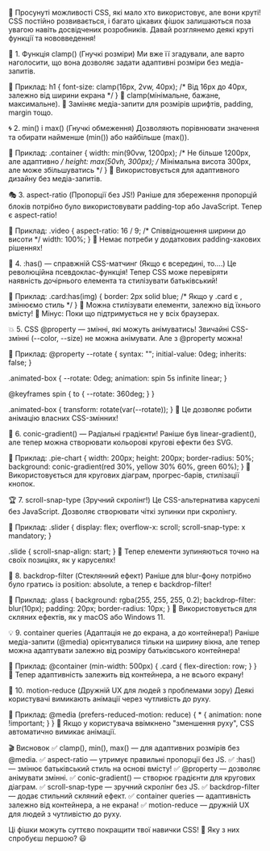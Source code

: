 🚀 Просунуті можливості CSS, які мало хто використовує, але вони круті!
CSS постійно розвивається, і багато цікавих фішок залишаються поза увагою навіть досвідчених розробників. Давай розглянемо деякі круті функції та нововведення!

🎯 1. Функція clamp() (Гнучкі розміри)
Ми вже її згадували, але варто наголосити, що вона дозволяє задати адаптивні розміри без медіа-запитів.

📌 Приклад:
h1 {
    font-size: clamp(16px, 2vw, 40px); /* Від 16px до 40px, залежно від ширини екрана */
}
🔹 clamp(мінімальне, бажане, максимальне).
🔹 Заміняє медіа-запити для розмірів шрифтів, padding, margin тощо.

🌀 2. min() і max() (Гнучкі обмеження)
Дозволяють порівнювати значення та обирати найменше (min()) або найбільше (max()).

📌 Приклад:
.container {
    width: min(90vw, 1200px); /* Не більше 1200px, але адаптивно */
    height: max(50vh, 300px); /* Мінімальна висота 300px, але може збільшуватись */
}
🔹 Використовується для адаптивного дизайну без медіа-запитів.

🎭 3. aspect-ratio (Пропорції без JS!)
Раніше для збереження пропорцій блоків потрібно було використовувати padding-top або JavaScript.
Тепер є aspect-ratio!

📌 Приклад:
.video {
    aspect-ratio: 16 / 9; /* Співвідношення ширини до висоти */
    width: 100%;
}
🔹 Немає потреби у додаткових padding-хакових рішеннях!

🌈 4. :has() — справжній CSS-матчинг (Якщо є всередині, то….)
Це революційна псевдоклас-функція! Тепер CSS може перевіряти наявність дочірнього елемента та стилізувати батьківський!

📌 Приклад:
.card:has(img) {
    border: 2px solid blue; /* Якщо у .card є <img>, змінюємо стиль */
}
🔹 Можна стилізувати елементи, залежно від їхнього вмісту!
🔹 Мінус: Поки що підтримується не у всіх браузерах.

💥 5. CSS @property — змінні, які можуть анімуватись!
Звичайні CSS-змінні (--color, --size) не можна анімувати. Але з @property можна!

📌 Приклад:
@property --rotate {
    syntax: "<angle>";
    initial-value: 0deg;
    inherits: false;
}

.animated-box {
    --rotate: 0deg;
    animation: spin 5s infinite linear;
}

@keyframes spin {
    to {
        --rotate: 360deg;
    }
}

.animated-box {
    transform: rotate(var(--rotate));
}
🔹 Це дозволяє робити анімацію власних CSS-змінних!

🎨 6. conic-gradient() — Радіальні градієнти!
Раніше був linear-gradient(), але тепер можна створювати кольорові кругові ефекти без SVG.

📌 Приклад:
.pie-chart {
    width: 200px;
    height: 200px;
    border-radius: 50%;
    background: conic-gradient(red 30%, yellow 30% 60%, green 60%);
}
🔹 Використовується для кругових діаграм, прогрес-барів, стилізації кнопок.

🏆 7. scroll-snap-type (Зручний скролінг!)
Це CSS-альтернатива каруселі без JavaScript. Дозволяє створювати чіткі зупинки при скролінгу.

📌 Приклад:
.slider {
    display: flex;
    overflow-x: scroll;
    scroll-snap-type: x mandatory;
}

.slide {
    scroll-snap-align: start;
}
🔹 Тепер елементи зупиняються точно на своїх позиціях, як у каруселях!

📸 8. backdrop-filter (Стеклянний ефект)
Раніше для blur-фону потрібно було гратись із position: absolute, а тепер є backdrop-filter!

📌 Приклад:
.glass {
    background: rgba(255, 255, 255, 0.2);
    backdrop-filter: blur(10px);
    padding: 20px;
    border-radius: 10px;
}
🔹 Використовується для скляних ефектів, як у macOS або Windows 11.

💡 9. container queries (Адаптація не до екрана, а до контейнера!)
Раніше медіа-запити (@media) орієнтувалися тільки на ширину вікна, але тепер можна адаптувати залежно від розміру батьківського контейнера!

📌 Приклад:
@container (min-width: 500px) {
    .card {
        flex-direction: row;
    }
}
🔹 Тепер адаптивність залежить від контейнера, а не всього екрану!

🔮 10. motion-reduce (Дружній UX для людей з проблемами зору)
Деякі користувачі вимикають анімації через чутливість до руху.

📌 Приклад:
@media (prefers-reduced-motion: reduce) {
    * {
        animation: none !important;
    }
}
🔹 Якщо у користувача ввімкнено "зменшення руху", CSS автоматично вимикає анімації.

🎬 Висновок
✅ clamp(), min(), max() — для адаптивних розмірів без @media.
✅ aspect-ratio — утримує правильні пропорції без JS.
✅ :has() — змінює батьківський стиль на основі вмісту!
✅ @property — дозволяє анімувати змінні.
✅ conic-gradient() — створює градієнти для кругових діаграм.
✅ scroll-snap-type — зручний скролінг без JS.
✅ backdrop-filter — додає стильний скляний ефект.
✅ container queries — адаптивність залежно від контейнера, а не екрана!
✅ motion-reduce — дружній UX для людей з чутливістю до руху.

Ці фішки можуть суттєво покращити твої навички CSS! 🚀 Яку з них спробуєш першою? 😃 